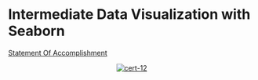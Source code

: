 # Intermediate Data Visualization with Seaborn

[Statement Of Accomplishment](https://www.datacamp.com/statement-of-accomplishment/course/58d2b66fa2ebd9717ce400bde54ea32892e78397)

 <p align='center'>
  <a href="#">
    <img src='https://github.com/mohd-faizy/CAREER-TRACK-Data-Scientist-with-Python/blob/main/_Certificates/%5BCert%5D_09_Intermediate%20Data%20Visualization%20with%20Seaborn.jpg?raw=true' alt="cert-12">
  </a>
</p>
